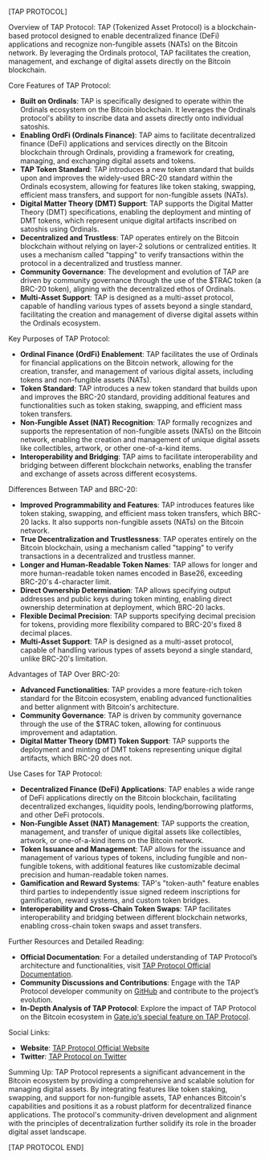 [TAP PROTOCOL]

Overview of TAP Protocol:
TAP (Tokenized Asset Protocol) is a blockchain-based protocol designed to enable decentralized finance (DeFi) applications and recognize non-fungible assets (NATs) on the Bitcoin network. By leveraging the Ordinals protocol, TAP facilitates the creation, management, and exchange of digital assets directly on the Bitcoin blockchain.

Core Features of TAP Protocol:
- **Built on Ordinals**: TAP is specifically designed to operate within the Ordinals ecosystem on the Bitcoin blockchain. It leverages the Ordinals protocol's ability to inscribe data and assets directly onto individual satoshis.
- **Enabling OrdFi (Ordinals Finance)**: TAP aims to facilitate decentralized finance (DeFi) applications and services directly on the Bitcoin blockchain through Ordinals, providing a framework for creating, managing, and exchanging digital assets and tokens.
- **TAP Token Standard**: TAP introduces a new token standard that builds upon and improves the widely-used BRC-20 standard within the Ordinals ecosystem, allowing for features like token staking, swapping, efficient mass transfers, and support for non-fungible assets (NATs).
- **Digital Matter Theory (DMT) Support**: TAP supports the Digital Matter Theory (DMT) specifications, enabling the deployment and minting of DMT tokens, which represent unique digital artifacts inscribed on satoshis using Ordinals.
- **Decentralized and Trustless**: TAP operates entirely on the Bitcoin blockchain without relying on layer-2 solutions or centralized entities. It uses a mechanism called "tapping" to verify transactions within the protocol in a decentralized and trustless manner.
- **Community Governance**: The development and evolution of TAP are driven by community governance through the use of the $TRAC token (a BRC-20 token), aligning with the decentralized ethos of Ordinals.
- **Multi-Asset Support**: TAP is designed as a multi-asset protocol, capable of handling various types of assets beyond a single standard, facilitating the creation and management of diverse digital assets within the Ordinals ecosystem.

Key Purposes of TAP Protocol:
- **Ordinal Finance (OrdFi) Enablement**: TAP facilitates the use of Ordinals for financial applications on the Bitcoin network, allowing for the creation, transfer, and management of various digital assets, including tokens and non-fungible assets (NATs).
- **Token Standard**: TAP introduces a new token standard that builds upon and improves the BRC-20 standard, providing additional features and functionalities such as token staking, swapping, and efficient mass token transfers.
- **Non-Fungible Asset (NAT) Recognition**: TAP formally recognizes and supports the representation of non-fungible assets (NATs) on the Bitcoin network, enabling the creation and management of unique digital assets like collectibles, artwork, or other one-of-a-kind items.
- **Interoperability and Bridging**: TAP aims to facilitate interoperability and bridging between different blockchain networks, enabling the transfer and exchange of assets across different ecosystems.

Differences Between TAP and BRC-20:
- **Improved Programmability and Features**: TAP introduces features like token staking, swapping, and efficient mass token transfers, which BRC-20 lacks. It also supports non-fungible assets (NATs) on the Bitcoin network.
- **True Decentralization and Trustlessness**: TAP operates entirely on the Bitcoin blockchain, using a mechanism called "tapping" to verify transactions in a decentralized and trustless manner.
- **Longer and Human-Readable Token Names**: TAP allows for longer and more human-readable token names encoded in Base26, exceeding BRC-20's 4-character limit.
- **Direct Ownership Determination**: TAP allows specifying output addresses and public keys during token minting, enabling direct ownership determination at deployment, which BRC-20 lacks.
- **Flexible Decimal Precision**: TAP supports specifying decimal precision for tokens, providing more flexibility compared to BRC-20's fixed 8 decimal places.
- **Multi-Asset Support**: TAP is designed as a multi-asset protocol, capable of handling various types of assets beyond a single standard, unlike BRC-20's limitation.

Advantages of TAP Over BRC-20:
- **Advanced Functionalities**: TAP provides a more feature-rich token standard for the Bitcoin ecosystem, enabling advanced functionalities and better alignment with Bitcoin's architecture.
- **Community Governance**: TAP is driven by community governance through the use of the $TRAC token, allowing for continuous improvement and adaptation.
- **Digital Matter Theory (DMT) Token Support**: TAP supports the deployment and minting of DMT tokens representing unique digital artifacts, which BRC-20 does not.

Use Cases for TAP Protocol:
- **Decentralized Finance (DeFi) Applications**: TAP enables a wide range of DeFi applications directly on the Bitcoin blockchain, facilitating decentralized exchanges, liquidity pools, lending/borrowing platforms, and other DeFi protocols.
- **Non-Fungible Asset (NAT) Management**: TAP supports the creation, management, and transfer of unique digital assets like collectibles, artwork, or one-of-a-kind items on the Bitcoin network.
- **Token Issuance and Management**: TAP allows for the issuance and management of various types of tokens, including fungible and non-fungible tokens, with additional features like customizable decimal precision and human-readable token names.
- **Gamification and Reward Systems**: TAP's "token-auth" feature enables third parties to independently issue signed redeem inscriptions for gamification, reward systems, and custom token bridges.
- **Interoperability and Cross-Chain Token Swaps**: TAP facilitates interoperability and bridging between different blockchain networks, enabling cross-chain token swaps and asset transfers.

Further Resources and Detailed Reading:
- **Official Documentation**: For a detailed understanding of TAP Protocol’s architecture and functionalities, visit [TAP Protocol Official Documentation](https://trac.network/tap/).
- **Community Discussions and Contributions**: Engage with the TAP Protocol developer community on [GitHub](https://github.com/TracEcosystem/tap-protocol) and contribute to the project’s evolution.
- **In-Depth Analysis of TAP Protocol**: Explore the impact of TAP Protocol on the Bitcoin ecosystem in [Gate.io’s special feature on TAP Protocol](https://www.gate.io/nl/learn/articles/what-is-tap-protocol/1521).

Social Links:
- **Website**: [TAP Protocol Official Website](https://trac.network/tap/)
- **Twitter**: [TAP Protocol on Twitter](https://twitter.com/tap_protocol)

Summing Up:
TAP Protocol represents a significant advancement in the Bitcoin ecosystem by providing a comprehensive and scalable solution for managing digital assets. By integrating features like token staking, swapping, and support for non-fungible assets, TAP enhances Bitcoin's capabilities and positions it as a robust platform for decentralized finance applications. The protocol's community-driven development and alignment with the principles of decentralization further solidify its role in the broader digital asset landscape.

[TAP PROTOCOL END]
